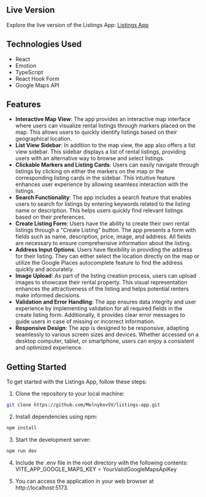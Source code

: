 ## Live Version

Explore the live version of the Listings App: [Listings App](https://listings-app-rho.vercel.app/)

## Technologies Used

- React
- Emotion
- TypeScript
- React Hook Form
- Google Maps API

## Features

- **Interactive Map View**: The app provides an interactive map interface where users can visualize
  rental listings through markers placed on the map. This allows users to quickly identify listings
  based on their geographical location.
- **List View Sidebar**: In addition to the map view, the app also offers a list view sidebar. This
  sidebar displays a list of rental listings, providing users with an alternative way to browse and
  select listings.
- **Clickable Markers and Listing Cards**: Users can easily navigate through listings by clicking on
  either the markers on the map or the corresponding listing cards in the sidebar. This intuitive
  feature enhances user experience by allowing seamless interaction with the listings.
- **Search Functionality**: The app includes a search feature that enables users to search for
  listings by entering keywords related to the listing name or description. This helps users quickly
  find relevant listings based on their preferences.
- **Create Listing Form**: Users have the ability to create their own rental listings through a
  "Create Listing" button. The app presents a form with fields such as name, description, price,
  image, and address. All fields are necessary to ensure comprehensive information about the
  listing.
- **Address Input Options**: Users have flexibility in providing the address for their listing. They
  can either select the location directly on the map or utilize the Google Places autocomplete
  feature to find the address quickly and accurately.
- **Image Upload**: As part of the listing creation process, users can upload images to showcase
  their rental property. This visual representation enhances the attractiveness of the listing and
  helps potential renters make informed decisions.
- **Validation and Error Handling**: The app ensures data integrity and user experience by
  implementing validation for all required fields in the create listing form. Additionally, it
  provides clear error messages to guide users in case of missing or incorrect information.
- **Responsive Design**: The app is designed to be responsive, adapting seamlessly to various screen
  sizes and devices. Whether accessed on a desktop computer, tablet, or smartphone, users can enjoy
  a consistent and optimized experience.

## Getting Started

To get started with the Listings App, follow these steps:

1. Clone the repository to your local machine:

```bash
git clone https://github.com/MelnykovSV/listings-app.git
```

2. Install dependencies using npm:

```bash
npm install

```

3. Start the development server:

```bash
npm run dev

```

4. Include the .env file in the root directory with the following contents:
   VITE_APP_GOOGLE_MAPS_KEY = YourValidGoogleMapsApiKey

5) You can access the application in your web browser at http://localhost:5173.
